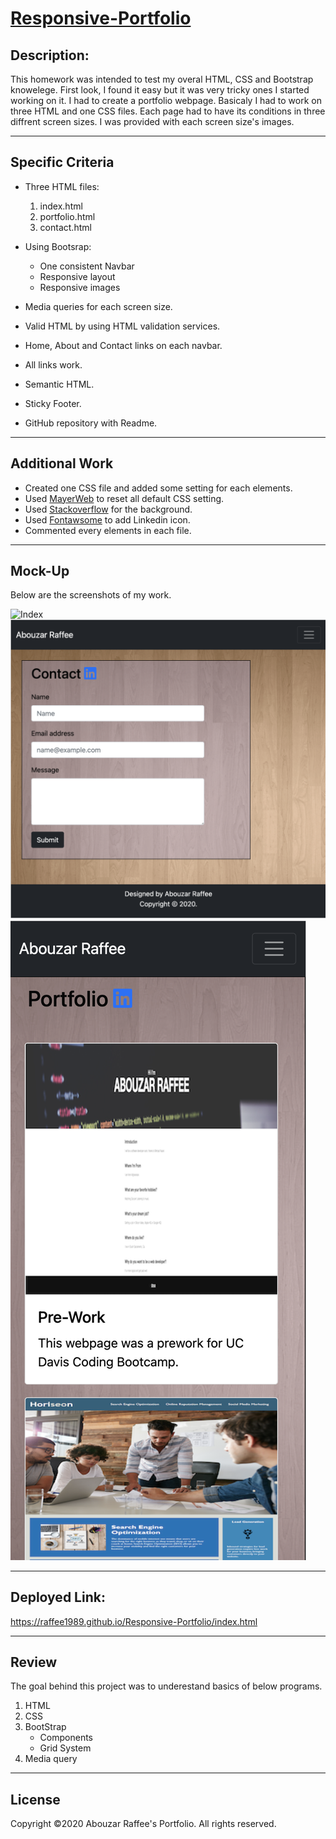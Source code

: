 # [Responsive-Portfolio](https://raffee1989.github.io/Responsive-Portfolio/index.html)

## Description:
This homework was intended to test my overal HTML, CSS and Bootstrap knowelege. First look, I found it easy but it was very tricky ones I started working on it. I had to create a portfolio webpage. Basicaly I had to work on three HTML and one CSS files. Each page had to have its conditions in three diffrent screen sizes. I was provided with each screen size's images. 

---

## Specific Criteria
* Three HTML files: 
    1. index.html
    1. portfolio.html
    1. contact.html

* Using Bootsrap:
    * One consistent Navbar
    * Responsive layout
    * Responsive images

* Media queries for each screen size. 
* Valid HTML by using HTML validation services. 
* Home, About and Contact links on each navbar.
* All links work.
* Semantic HTML. 
* Sticky Footer.
* GitHub repository with Readme.

---
## Additional Work
* Created one CSS file and added some setting for each elements. 
* Used [MayerWeb](https://meyerweb.com/eric/tools/css/reset/) to reset all default CSS setting.
* Used [Stackoverflow](https://stackoverflow.com/questions/8866061/css-background-image-using-an-image) for the background. 
* Used [Fontawsome](https://fontawesome.com/icons/linkedin?style=brands) to add Linkedin icon.
* Commented every elements in each file. 

---

## Mock-Up
Below are the screenshots of my work. 

![Index](Assets/Images/Index.png)
![Contact](Assets/Images/Contact.png)
![Portfolio](Assets/Images/Portfolio2.png)

---

## Deployed Link:
https://raffee1989.github.io/Responsive-Portfolio/index.html

---

## Review
The goal behind this project was to underestand basics of below programs. 

1. HTML
1. CSS
1. BootStrap
    * Components
    * Grid System 
1. Media query

___

## License

Copyright ©2020 Abouzar Raffee's Portfolio. All rights reserved.